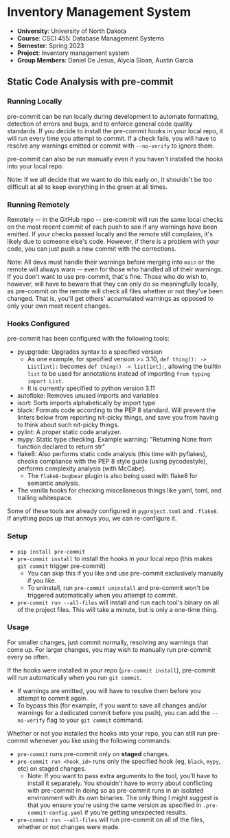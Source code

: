 # Inventory Management System

- **University**: University of North Dakota
- **Course**: CSCI 455: Database Management Systems
- **Semester**: Spring 2023
- **Project**: Inventory management system
- **Group Members**: Daniel De Jesus, Alycia Sloan, Austin Garcia

## Static Code Analysis with pre-commit

### Running Locally

pre-commit can be run locally during development to automate formatting, detection of errors and bugs, and to enforce general code quality standards. If you decide to install the pre-commit hooks in your local repo, it will run every time you attempt to commit. If a check fails, you will have to resolve any warnings emitted or commit with `--no-verify` to ignore them.

pre-commit can also be run manually even if you haven't installed the hooks into your local repo.

Note: If we all decide that we want to do this early on, it shouldn't be too difficult at all to keep everything in the green at all times.

### Running Remotely

Remotely -- in the GitHub repo -- pre-commit will run the same local checks on the most recent commit of each push to see if any warnings have been emitted. If your checks passed locally and the remote still complains, it's likely due to someone else's code. However, if there is a problem with your code, you can just push a new commit with the corrections.

Note: All devs must handle their warnings before merging into `main` or the remote will always warn -- even for those who handled all of their warnings. If you don't want to use pre-commit, that's fine. Those who do wish to, however, will have to beware that they can only do so meaningfully locally, as pre-commit on the remote will check all files whether or not they've been changed. That is, you'll get others' accumulated warnings as opposed to only your own most recent changes.

### Hooks Configured

pre-commit has been configured with the following tools:
- pyupgrade: Upgrades syntax to a specified version
  - As one example, for specified version >= 3.10, `def thing(): -> List[int]:` becomes `def thing() -> list[int]:`, allowing the builtin `list` to be used for annotations instead of importing `from typing import List`.
  - It is currently specified to python version 3.11
- autoflake: Removes unused imports and variables
- isort: Sorts imports alphabetically by import type
- black: Formats code according to the PEP 8 standard. Will prevent the linters below from reporting nit-picky things, and save you from having to think about such nit-picky things.
- pylint: A proper static code analyzer.
- mypy: Static type checking. Example warning: "Returning None from function declared to return str"
- flake8: Also performs static code analysis (this time with pyflakes), checks compliance with the PEP 8 style guide (using pycodestyle), performs complexity analysis (with McCabe).
  - The `flake8-bugbear` plugin is also being used with flake8 for semantic analysis.
- The vanilla hooks for checking miscellaneous things like yaml, toml, and trailing whitespace.

Some of these tools are already configured in `pyproject.toml` and `.flake8`. If anything pops up that annoys you, we can re-configure it.

### Setup

- `pip install pre-commit`
- `pre-commit install` to install the hooks in your local repo (this makes `git commit` trigger pre-commit)
  - You can skip this if you like and use pre-commit exclusively manually if you like.
  - To uninstall, run `pre-commit uninstall` and pre-commit won't be triggered automatically when you attempt to commit.
- `pre-commit run --all-files` will install and run each tool's binary on all of the project files. This will take a minute, but is only a one-time thing.

### Usage

For smaller changes, just commit normally, resolving any warnings that come up. For larger changes, you may wish to manually run pre-commit every so often.

If the hooks were installed in your repo (`pre-commit install`), pre-commit will run automatically when you run `git commit`.

- If warnings are emitted, you will have to resolve them before you attempt to commit again.
- To bypass this (for example, if you want to save all changes and/or warnings for a dedicated commit before you push), you can add the `--no-verify` flag to your `git commit` command.

Whether or not you installed the hooks into your repo, you can still run pre-commit whenever you like using the following commands:
- `pre-commit` runs pre-commit only on **staged** changes.
- `pre-commit run <hook_id>` runs only the specified hook (eg, `black`, `mypy`, etc) on staged changes.
  - Note: If you want to pass extra arguments to the tool, you'll have to install it separately. You shouldn't have to worry about conflicting with pre-commit in doing so as pre-commit runs in an isolated environment with its own binaries. The only thing I might suggest is that you ensure you're using the same version as specified in `.pre-commit-config.yaml` if you're getting unexpected results.
- `pre-commit run --all-files` will run pre-commit on all of the files, whether or not changes were made.
